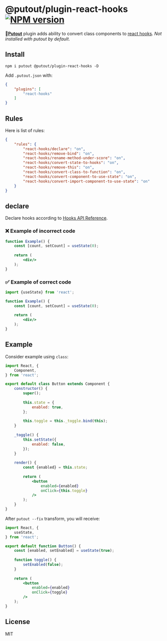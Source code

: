 # @putout/plugin-react-hooks [![NPM version][NPMIMGURL]][NPMURL]

[NPMIMGURL]: https://img.shields.io/npm/v/@putout/plugin-react-hooks.svg?style=flat&longCache=true
[NPMURL]: https://npmjs.org/package/@putout/plugin-react-hooks"npm"

🐊[**Putout**](https://github.com/coderaiser/putout) plugin adds ability to convert class components to [react hooks](https://reactjs.org/docs/hooks-intro.html).
*Not installed with putout by default*.

## Install

```
npm i putout @putout/plugin-react-hooks -D
```

Add `.putout.json` with:

```json
{
    "plugins": [
        "react-hooks"
    ]
}
```

## Rules

Here is list of rules:

```json
{
    "rules": {
        "react-hooks/declare": "on",
        "react-hooks/remove-bind": "on",
        "react-hooks/rename-method-under-score": "on",
        "react-hooks/convert-state-to-hooks": "on",
        "react-hooks/remove-this": "on",
        "react-hooks/convert-class-to-function": "on",
        "react-hooks/convert-component-to-use-state": "on",
        "react-hooks/convert-import-component-to-use-state": "on"
    }
}
```

## declare

Declare hooks according to [Hooks API Reference](https://reactjs.org/docs/hooks-reference.html).

### ❌ Example of incorrect code

```jsx
function Example() {
    const [count, setCount] = useState(0);
    
    return (
        <div/>
    );
}
```

### ✅ Example of correct code

```jsx
import {useState} from 'react';

function Example() {
    const [count, setCount] = useState(0);
    
    return (
        <div/>
    );
}
```

## Example

Consider example using `class`:

```jsx
import React, {
    Component,
} from 'react';

export default class Button extends Component {
    constructor() {
        super();
        
        this.state = {
            enabled: true,
        };
        
        this.toggle = this._toggle.bind(this);
    }
    
    _toggle() {
        this.setState({
            enabled: false,
        });
    }
    
    render() {
        const {enabled} = this.state;
        
        return (
            <button
                enabled={enabled}
                onClick={this.toggle}
            />
        );
    }
}
```

After `putout --fix` transform, you will receive:

```jsx
import React, {
    useState,
} from 'react';

export default function Button() {
    const [enabled, setEnabled] = useState(true);
    
    function toggle() {
        setEnabled(false);
    }
    
    return (
        <button
            enabled={enabled}
            onClick={toggle}
        />
    );
}
```

## License

MIT
